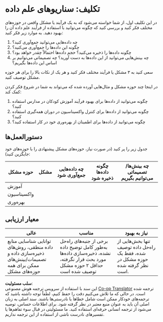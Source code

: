 <!--
CO_OP_TRANSLATOR_METADATA:
{
  "original_hash": "4e0f1773b9bee1be3b28f9fe2c71b3de",
  "translation_date": "2025-08-24T21:31:09+00:00",
  "source_file": "1-Introduction/01-defining-data-science/assignment.md",
  "language_code": "fa"
}
-->
# تکلیف: سناریوهای علم داده

در این تکلیف اول، از شما خواسته می‌شود که به یک فرآیند یا مشکل واقعی در حوزه‌های مختلف فکر کنید و بررسی کنید که چگونه می‌توانید با استفاده از فرآیند علم داده آن را بهبود دهید. به موارد زیر فکر کنید:

1. چه داده‌هایی می‌توانید جمع‌آوری کنید؟
1. چگونه این داده‌ها را جمع‌آوری می‌کنید؟
1. چگونه داده‌ها را ذخیره می‌کنید؟ حجم داده‌ها احتمالاً چقدر خواهد بود؟
1. چه بینش‌هایی می‌توانید از این داده‌ها به دست آورید؟ چه تصمیماتی می‌توانیم بر اساس این داده‌ها بگیریم؟

سعی کنید به ۳ مشکل یا فرآیند مختلف فکر کنید و هر یک از نکات بالا را برای هر حوزه مشکل توصیف کنید.

در اینجا چند حوزه مشکل و مثال‌هایی آورده شده که می‌تواند به شما در شروع فکر کردن کمک کند:

1. چگونه می‌توانید از داده‌ها برای بهبود فرآیند آموزش کودکان در مدارس استفاده کنید؟
1. چگونه می‌توانید از داده‌ها برای کنترل واکسیناسیون در دوران همه‌گیری استفاده کنید؟
1. چگونه می‌توانید از داده‌ها برای اطمینان از بهره‌وری خود در کار استفاده کنید؟

## دستورالعمل‌ها

جدول زیر را پر کنید (در صورت نیاز، حوزه‌های مشکل پیشنهادی را با حوزه‌های خود جایگزین کنید):

| حوزه مشکل | مشکل | چه داده‌هایی جمع‌آوری شود | چگونه داده‌ها ذخیره شود | چه بینش‌ها/تصمیماتی می‌توانیم بگیریم | 
|----------------|---------|-----------------------|-----------------------|--------------------------------------|
| آموزش | | | | |
| واکسیناسیون | | | | |
| بهره‌وری | | | | |

## معیار ارزیابی

عالی | مناسب | نیاز به بهبود
--- | --- | -- |
توانایی شناسایی منابع داده منطقی، روش‌های ذخیره‌سازی داده و تصمیمات/بینش‌های ممکن برای همه حوزه‌های مشکل | برخی از جنبه‌های راه‌حل به‌طور کامل توضیح داده نشده، ذخیره‌سازی داده‌ها مورد بحث قرار نگرفته، حداقل ۲ حوزه مشکل توصیف شده است | تنها بخش‌هایی از راه‌حل داده توصیف شده، فقط یک حوزه مشکل در نظر گرفته شده است. 

**سلب مسئولیت**:  
این سند با استفاده از سرویس ترجمه هوش مصنوعی [Co-op Translator](https://github.com/Azure/co-op-translator) ترجمه شده است. در حالی که ما تلاش می‌کنیم دقت را حفظ کنیم، لطفاً توجه داشته باشید که ترجمه‌های خودکار ممکن است شامل خطاها یا نادرستی‌ها باشند. سند اصلی به زبان اصلی آن باید به عنوان منبع معتبر در نظر گرفته شود. برای اطلاعات حساس، توصیه می‌شود از ترجمه انسانی حرفه‌ای استفاده کنید. ما مسئولیتی در قبال سوء تفاهم‌ها یا تفسیرهای نادرست ناشی از استفاده از این ترجمه نداریم.
